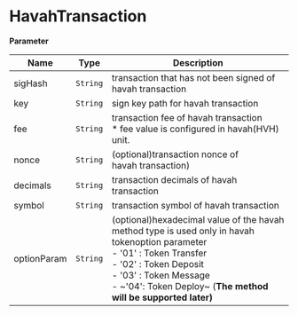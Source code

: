 # HavahTransaction

**Parameter**

| Name        | Type       | Description                                                                                                                                                                                                                                                         |
| ----------- | ---------- | ------------------------------------------------------------------------------------------------------------------------------------------------------------------------------------------------------------------------------------------------------------------- |
| sigHash     | `String` | transaction that has not been signed of havah transaction                                                                                                                                                                                                           |
| key         | `String` | sign key path for havah transaction                                                                                                                                                                                                                                 |
| fee         | `String` | transaction fee of havah transaction<br />* fee value is configured in havah(HVH) unit.                                                                                                                                                                             |
| nonce       | `String` | (optional)transaction nonce of havah transaction)                                                                                                                                                                                                                  |
| decimals    | `String` | transaction decimals of havah transaction                                                                                                                                                                                                                           |
| symbol      | `String` | transaction symbol of havah transaction                                                                                                                                                                                                                             |
| optionParam | `String` | (optional)hexadecimal value of the havah method type is used only in havah tokenoption parameter<br />- '01' : Token Transfer<br />- '02' : Token Deposit<br />- '03' : Token Message<br />- ~'04': Token Deploy~ (**The method will be supported later)** |
